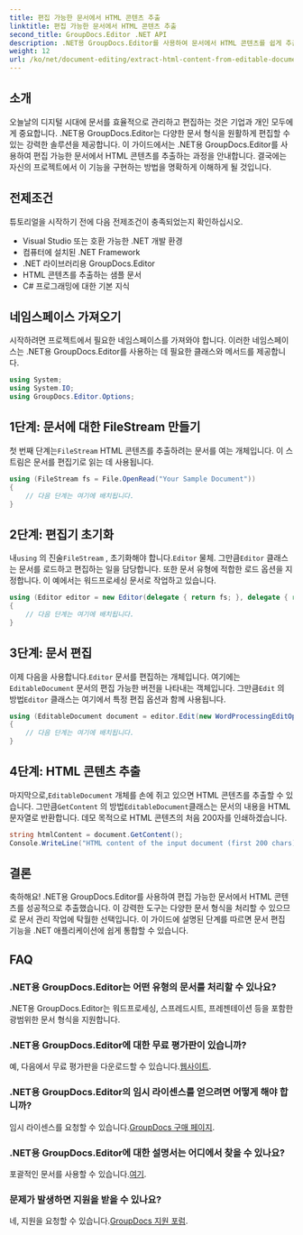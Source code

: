 ```yaml
---
title: 편집 가능한 문서에서 HTML 콘텐츠 추출
linktitle: 편집 가능한 문서에서 HTML 콘텐츠 추출
second_title: GroupDocs.Editor .NET API
description: .NET용 GroupDocs.Editor를 사용하여 문서에서 HTML 콘텐츠를 쉽게 추출할 수 있습니다. 원활한 통합 및 문서 관리를 위한 자세한 가이드를 따르세요.
weight: 12
url: /ko/net/document-editing/extract-html-content-from-editable-document/
---
```

## 소개
오늘날의 디지털 시대에 문서를 효율적으로 관리하고 편집하는 것은 기업과 개인 모두에게 중요합니다. .NET용 GroupDocs.Editor는 다양한 문서 형식을 원활하게 편집할 수 있는 강력한 솔루션을 제공합니다. 이 가이드에서는 .NET용 GroupDocs.Editor를 사용하여 편집 가능한 문서에서 HTML 콘텐츠를 추출하는 과정을 안내합니다. 결국에는 자신의 프로젝트에서 이 기능을 구현하는 방법을 명확하게 이해하게 될 것입니다.
## 전제조건
튜토리얼을 시작하기 전에 다음 전제조건이 충족되었는지 확인하십시오.
- Visual Studio 또는 호환 가능한 .NET 개발 환경
- 컴퓨터에 설치된 .NET Framework
- .NET 라이브러리용 GroupDocs.Editor
- HTML 콘텐츠를 추출하는 샘플 문서
- C# 프로그래밍에 대한 기본 지식
## 네임스페이스 가져오기
시작하려면 프로젝트에서 필요한 네임스페이스를 가져와야 합니다. 이러한 네임스페이스는 .NET용 GroupDocs.Editor를 사용하는 데 필요한 클래스와 메서드를 제공합니다.
```csharp
using System;
using System.IO;
using GroupDocs.Editor.Options;
```
## 1단계: 문서에 대한 FileStream 만들기
첫 번째 단계는`FileStream` HTML 콘텐츠를 추출하려는 문서를 여는 개체입니다. 이 스트림은 문서를 편집기로 읽는 데 사용됩니다.
```csharp
using (FileStream fs = File.OpenRead("Your Sample Document"))
{
    // 다음 단계는 여기에 배치됩니다.
}
```
## 2단계: 편집기 초기화
 내`using` 의 진술`FileStream` , 초기화해야 합니다.`Editor` 물체. 그만큼`Editor` 클래스는 문서를 로드하고 편집하는 일을 담당합니다. 또한 문서 유형에 적합한 로드 옵션을 지정합니다. 이 예에서는 워드프로세싱 문서로 작업하고 있습니다.
```csharp
using (Editor editor = new Editor(delegate { return fs; }, delegate { return new WordProcessingLoadOptions(); }))
{
    // 다음 단계는 여기에 배치됩니다.
}
```
## 3단계: 문서 편집
 이제 다음을 사용합니다.`Editor` 문서를 편집하는 개체입니다. 여기에는`EditableDocument` 문서의 편집 가능한 버전을 나타내는 객체입니다. 그만큼`Edit` 의 방법`Editor` 클래스는 여기에서 특정 편집 옵션과 함께 사용됩니다.
```csharp
using (EditableDocument document = editor.Edit(new WordProcessingEditOptions()))
{
    // 다음 단계는 여기에 배치됩니다.
}
```
## 4단계: HTML 콘텐츠 추출
 마지막으로,`EditableDocument` 개체를 손에 쥐고 있으면 HTML 콘텐츠를 추출할 수 있습니다. 그만큼`GetContent` 의 방법`EditableDocument`클래스는 문서의 내용을 HTML 문자열로 반환합니다. 데모 목적으로 HTML 콘텐츠의 처음 200자를 인쇄하겠습니다.
```csharp
string htmlContent = document.GetContent();
Console.WriteLine("HTML content of the input document (first 200 chars): {0}", htmlContent.Substring(0, 200));
```

## 결론
축하해요! .NET용 GroupDocs.Editor를 사용하여 편집 가능한 문서에서 HTML 콘텐츠를 성공적으로 추출했습니다. 이 강력한 도구는 다양한 문서 형식을 처리할 수 있으므로 문서 관리 작업에 탁월한 선택입니다. 이 가이드에 설명된 단계를 따르면 문서 편집 기능을 .NET 애플리케이션에 쉽게 통합할 수 있습니다.
## FAQ
### .NET용 GroupDocs.Editor는 어떤 유형의 문서를 처리할 수 있나요?
.NET용 GroupDocs.Editor는 워드프로세싱, 스프레드시트, 프레젠테이션 등을 포함한 광범위한 문서 형식을 지원합니다.
### .NET용 GroupDocs.Editor에 대한 무료 평가판이 있습니까?
 예, 다음에서 무료 평가판을 다운로드할 수 있습니다.[웹사이트](https://releases.groupdocs.com/).
### .NET용 GroupDocs.Editor의 임시 라이센스를 얻으려면 어떻게 해야 합니까?
 임시 라이센스를 요청할 수 있습니다.[GroupDocs 구매 페이지](https://purchase.groupdocs.com/temporary-license/).
### .NET용 GroupDocs.Editor에 대한 설명서는 어디에서 찾을 수 있나요?
 포괄적인 문서를 사용할 수 있습니다.[여기](https://tutorials.groupdocs.com/editor/net/).
### 문제가 발생하면 지원을 받을 수 있나요?
 네, 지원을 요청할 수 있습니다.[GroupDocs 지원 포럼](https://forum.groupdocs.com/c/editor/20).